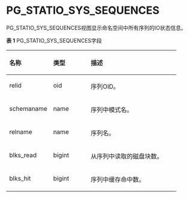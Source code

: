 # PG\_STATIO\_SYS\_SEQUENCES<a name="ZH-CN_TOPIC_0289899955"></a>

PG\_STATIO\_SYS\_SEQUENCES视图显示命名空间中所有序列的IO状态信息。

**表 1**  PG\_STATIO\_SYS\_SEQUENCES字段

<a name="zh-cn_topic_0283136912_zh-cn_topic_0237122461_zh-cn_topic_0059779192_t0c4480978c094cccb0638dd8517ac73c"></a>
<table><thead align="left"><tr id="zh-cn_topic_0283136912_zh-cn_topic_0237122461_zh-cn_topic_0059779192_ra0c3014205244eb3bcab45fbf93a506b"><th class="cellrowborder" valign="top" width="25.85%" id="mcps1.2.4.1.1"><p id="zh-cn_topic_0283136912_zh-cn_topic_0237122461_zh-cn_topic_0059779192_ae16d0bd9e1d6482d98ec3f580c77bff6"><a name="zh-cn_topic_0283136912_zh-cn_topic_0237122461_zh-cn_topic_0059779192_ae16d0bd9e1d6482d98ec3f580c77bff6"></a><a name="zh-cn_topic_0283136912_zh-cn_topic_0237122461_zh-cn_topic_0059779192_ae16d0bd9e1d6482d98ec3f580c77bff6"></a>名称</p>
</th>
<th class="cellrowborder" valign="top" width="22.09%" id="mcps1.2.4.1.2"><p id="zh-cn_topic_0283136912_zh-cn_topic_0237122461_zh-cn_topic_0059779192_a5d1ae72f9abd47969c4e1b267cdf4d1f"><a name="zh-cn_topic_0283136912_zh-cn_topic_0237122461_zh-cn_topic_0059779192_a5d1ae72f9abd47969c4e1b267cdf4d1f"></a><a name="zh-cn_topic_0283136912_zh-cn_topic_0237122461_zh-cn_topic_0059779192_a5d1ae72f9abd47969c4e1b267cdf4d1f"></a>类型</p>
</th>
<th class="cellrowborder" valign="top" width="52.059999999999995%" id="mcps1.2.4.1.3"><p id="zh-cn_topic_0283136912_zh-cn_topic_0237122461_zh-cn_topic_0059779192_a68870c1b190647c998e464a8bcdaf85e"><a name="zh-cn_topic_0283136912_zh-cn_topic_0237122461_zh-cn_topic_0059779192_a68870c1b190647c998e464a8bcdaf85e"></a><a name="zh-cn_topic_0283136912_zh-cn_topic_0237122461_zh-cn_topic_0059779192_a68870c1b190647c998e464a8bcdaf85e"></a>描述</p>
</th>
</tr>
</thead>
<tbody><tr id="zh-cn_topic_0283136912_zh-cn_topic_0237122461_zh-cn_topic_0059779192_rb0d843bf2619407599db5aa5ad19a0b5"><td class="cellrowborder" valign="top" width="25.85%" headers="mcps1.2.4.1.1 "><p id="zh-cn_topic_0283136912_zh-cn_topic_0237122461_zh-cn_topic_0059779192_a171440e6c16f42e5a9bce254797e2dcb"><a name="zh-cn_topic_0283136912_zh-cn_topic_0237122461_zh-cn_topic_0059779192_a171440e6c16f42e5a9bce254797e2dcb"></a><a name="zh-cn_topic_0283136912_zh-cn_topic_0237122461_zh-cn_topic_0059779192_a171440e6c16f42e5a9bce254797e2dcb"></a>relid</p>
</td>
<td class="cellrowborder" valign="top" width="22.09%" headers="mcps1.2.4.1.2 "><p id="zh-cn_topic_0283136912_zh-cn_topic_0237122461_zh-cn_topic_0059779192_a3b62cd4307164bf89f2efcc315c524ec"><a name="zh-cn_topic_0283136912_zh-cn_topic_0237122461_zh-cn_topic_0059779192_a3b62cd4307164bf89f2efcc315c524ec"></a><a name="zh-cn_topic_0283136912_zh-cn_topic_0237122461_zh-cn_topic_0059779192_a3b62cd4307164bf89f2efcc315c524ec"></a>oid</p>
</td>
<td class="cellrowborder" valign="top" width="52.059999999999995%" headers="mcps1.2.4.1.3 "><p id="zh-cn_topic_0283136912_zh-cn_topic_0237122461_zh-cn_topic_0059779192_ad7f80056d357412b885a5305379c2b67"><a name="zh-cn_topic_0283136912_zh-cn_topic_0237122461_zh-cn_topic_0059779192_ad7f80056d357412b885a5305379c2b67"></a><a name="zh-cn_topic_0283136912_zh-cn_topic_0237122461_zh-cn_topic_0059779192_ad7f80056d357412b885a5305379c2b67"></a>序列OID。</p>
</td>
</tr>
<tr id="zh-cn_topic_0283136912_zh-cn_topic_0237122461_zh-cn_topic_0059779192_r0dce0134bc0943a28faf3c5cdb70bb78"><td class="cellrowborder" valign="top" width="25.85%" headers="mcps1.2.4.1.1 "><p id="zh-cn_topic_0283136912_zh-cn_topic_0237122461_zh-cn_topic_0059779192_a0bbcb3814732469c99229cb825710541"><a name="zh-cn_topic_0283136912_zh-cn_topic_0237122461_zh-cn_topic_0059779192_a0bbcb3814732469c99229cb825710541"></a><a name="zh-cn_topic_0283136912_zh-cn_topic_0237122461_zh-cn_topic_0059779192_a0bbcb3814732469c99229cb825710541"></a>schemaname</p>
</td>
<td class="cellrowborder" valign="top" width="22.09%" headers="mcps1.2.4.1.2 "><p id="zh-cn_topic_0283136912_zh-cn_topic_0237122461_zh-cn_topic_0059779192_af47689ea1f8a4dd1890842e482a9f1dc"><a name="zh-cn_topic_0283136912_zh-cn_topic_0237122461_zh-cn_topic_0059779192_af47689ea1f8a4dd1890842e482a9f1dc"></a><a name="zh-cn_topic_0283136912_zh-cn_topic_0237122461_zh-cn_topic_0059779192_af47689ea1f8a4dd1890842e482a9f1dc"></a>name</p>
</td>
<td class="cellrowborder" valign="top" width="52.059999999999995%" headers="mcps1.2.4.1.3 "><p id="zh-cn_topic_0283136912_zh-cn_topic_0237122461_zh-cn_topic_0059779192_afdfab7d951f04f3ba8c5c891afefb519"><a name="zh-cn_topic_0283136912_zh-cn_topic_0237122461_zh-cn_topic_0059779192_afdfab7d951f04f3ba8c5c891afefb519"></a><a name="zh-cn_topic_0283136912_zh-cn_topic_0237122461_zh-cn_topic_0059779192_afdfab7d951f04f3ba8c5c891afefb519"></a>序列中模式名。</p>
</td>
</tr>
<tr id="zh-cn_topic_0283136912_zh-cn_topic_0237122461_zh-cn_topic_0059779192_r9d23e5576262476fa8af70fd1a4c7b78"><td class="cellrowborder" valign="top" width="25.85%" headers="mcps1.2.4.1.1 "><p id="zh-cn_topic_0283136912_zh-cn_topic_0237122461_zh-cn_topic_0059779192_ae0a7a9570e9049349832caeb27f80d39"><a name="zh-cn_topic_0283136912_zh-cn_topic_0237122461_zh-cn_topic_0059779192_ae0a7a9570e9049349832caeb27f80d39"></a><a name="zh-cn_topic_0283136912_zh-cn_topic_0237122461_zh-cn_topic_0059779192_ae0a7a9570e9049349832caeb27f80d39"></a>relname</p>
</td>
<td class="cellrowborder" valign="top" width="22.09%" headers="mcps1.2.4.1.2 "><p id="zh-cn_topic_0283136912_zh-cn_topic_0237122461_zh-cn_topic_0059779192_aa9b9913f931744bca5a45ab2afe4c9bb"><a name="zh-cn_topic_0283136912_zh-cn_topic_0237122461_zh-cn_topic_0059779192_aa9b9913f931744bca5a45ab2afe4c9bb"></a><a name="zh-cn_topic_0283136912_zh-cn_topic_0237122461_zh-cn_topic_0059779192_aa9b9913f931744bca5a45ab2afe4c9bb"></a>name</p>
</td>
<td class="cellrowborder" valign="top" width="52.059999999999995%" headers="mcps1.2.4.1.3 "><p id="zh-cn_topic_0283136912_zh-cn_topic_0237122461_zh-cn_topic_0059779192_ada0f28a765da47009b57df6d07c8fe05"><a name="zh-cn_topic_0283136912_zh-cn_topic_0237122461_zh-cn_topic_0059779192_ada0f28a765da47009b57df6d07c8fe05"></a><a name="zh-cn_topic_0283136912_zh-cn_topic_0237122461_zh-cn_topic_0059779192_ada0f28a765da47009b57df6d07c8fe05"></a>序列名。</p>
</td>
</tr>
<tr id="zh-cn_topic_0283136912_zh-cn_topic_0237122461_zh-cn_topic_0059779192_r0e6c96aea6f844949acc8cb043d41f07"><td class="cellrowborder" valign="top" width="25.85%" headers="mcps1.2.4.1.1 "><p id="zh-cn_topic_0283136912_zh-cn_topic_0237122461_zh-cn_topic_0059779192_a3b5235c2df4c4b2fbb0172932f56dcf8"><a name="zh-cn_topic_0283136912_zh-cn_topic_0237122461_zh-cn_topic_0059779192_a3b5235c2df4c4b2fbb0172932f56dcf8"></a><a name="zh-cn_topic_0283136912_zh-cn_topic_0237122461_zh-cn_topic_0059779192_a3b5235c2df4c4b2fbb0172932f56dcf8"></a>blks_read</p>
</td>
<td class="cellrowborder" valign="top" width="22.09%" headers="mcps1.2.4.1.2 "><p id="zh-cn_topic_0283136912_zh-cn_topic_0237122461_zh-cn_topic_0059779192_a8105b1734a1e4230ac6605f96312e8b0"><a name="zh-cn_topic_0283136912_zh-cn_topic_0237122461_zh-cn_topic_0059779192_a8105b1734a1e4230ac6605f96312e8b0"></a><a name="zh-cn_topic_0283136912_zh-cn_topic_0237122461_zh-cn_topic_0059779192_a8105b1734a1e4230ac6605f96312e8b0"></a>bigint</p>
</td>
<td class="cellrowborder" valign="top" width="52.059999999999995%" headers="mcps1.2.4.1.3 "><p id="zh-cn_topic_0283136912_zh-cn_topic_0237122461_zh-cn_topic_0059779192_aac6d9c8d21dc472c93fbdd77bc7e1e31"><a name="zh-cn_topic_0283136912_zh-cn_topic_0237122461_zh-cn_topic_0059779192_aac6d9c8d21dc472c93fbdd77bc7e1e31"></a><a name="zh-cn_topic_0283136912_zh-cn_topic_0237122461_zh-cn_topic_0059779192_aac6d9c8d21dc472c93fbdd77bc7e1e31"></a>从序列中读取的磁盘块数。</p>
</td>
</tr>
<tr id="zh-cn_topic_0283136912_zh-cn_topic_0237122461_zh-cn_topic_0059779192_r432debc5c99d4f0598054e24adbc6926"><td class="cellrowborder" valign="top" width="25.85%" headers="mcps1.2.4.1.1 "><p id="zh-cn_topic_0283136912_zh-cn_topic_0237122461_zh-cn_topic_0059779192_abccb1f637f754499b2ae7953bde6746d"><a name="zh-cn_topic_0283136912_zh-cn_topic_0237122461_zh-cn_topic_0059779192_abccb1f637f754499b2ae7953bde6746d"></a><a name="zh-cn_topic_0283136912_zh-cn_topic_0237122461_zh-cn_topic_0059779192_abccb1f637f754499b2ae7953bde6746d"></a>blks_hit</p>
</td>
<td class="cellrowborder" valign="top" width="22.09%" headers="mcps1.2.4.1.2 "><p id="zh-cn_topic_0283136912_zh-cn_topic_0237122461_zh-cn_topic_0059779192_a4350575a8f034a959751d2d5ff5d9e2a"><a name="zh-cn_topic_0283136912_zh-cn_topic_0237122461_zh-cn_topic_0059779192_a4350575a8f034a959751d2d5ff5d9e2a"></a><a name="zh-cn_topic_0283136912_zh-cn_topic_0237122461_zh-cn_topic_0059779192_a4350575a8f034a959751d2d5ff5d9e2a"></a>bigint</p>
</td>
<td class="cellrowborder" valign="top" width="52.059999999999995%" headers="mcps1.2.4.1.3 "><p id="zh-cn_topic_0283136912_zh-cn_topic_0237122461_zh-cn_topic_0059779192_ac611a97bd7cc45fd886e5620883918a8"><a name="zh-cn_topic_0283136912_zh-cn_topic_0237122461_zh-cn_topic_0059779192_ac611a97bd7cc45fd886e5620883918a8"></a><a name="zh-cn_topic_0283136912_zh-cn_topic_0237122461_zh-cn_topic_0059779192_ac611a97bd7cc45fd886e5620883918a8"></a>序列中缓存命中数。</p>
</td>
</tr>
</tbody>
</table>
